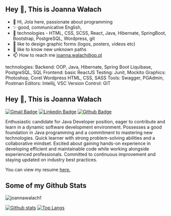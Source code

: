   ## Hey 👋, This is Joanna Wałach
  - 👋 Hi, Jola here, passionate about programming
- ✨ good, communicative English, 
- 🌱 technologies - HTML, CSS, SCSS, React, Java, Hibernate, SpringBoot, Bootstrap, PostgreSQL, Wordpress, git
- 💞️ like to design graphic forms (logos, posters, videos etc)
- 💞️ like to know new unknown paths
- 📫 How to reach me joanna.walach@op.pl

technologies:
Backend: OOP, Java, Hibernate, Spring Boot
Liquibase, PostgreSQL, SQL
Frontend: basic ReactJS
Testing: Junit, Mockito
Graphics: Photoshop, Corel
Wordpress
HTML, CSS, SASS
Tools: Swagger, PGAdmin, Postman
Editors: Intellij, VSC
Version Control: GIT

## Hey 👋, This is Joanna Wałach
[![Gmail Badge](https://img.shields.io/badge/-joanna.walach@op.pl-c14438?style=flat&logo=Gmail&logoColor=white&link=mailto:joanna.walach@op.pl)](mailto:joanna.walach@op.pl) 
[![Linkedin Badge](https://img.shields.io/badge/-https://www.linkedin.com/in/joannawalach/-0072b1?style=flat&logo=Linkedin&logoColor=white&link=https://www.linkedin.com/in/https://www.linkedin.com/in/joannawalach//)](https://www.linkedin.com/in/https://www.linkedin.com/in/joannawalach//) [![Github Badge](https://img.shields.io/badge/-joannawalach1-grey?style=flat&logo=github&logoColor=white&link=https://github.com/joannawalach1/)](https://www.github.com/joannawalach1/) <p align='left'>Enthusiastic candidate for Java Developer position, eager to contribute and learn in a dynamic software development environment. Possesses a good foundation in Java programming and a commitment to mastering new technologies. Quick learner with strong problem-solving abilities and a collaborative mindset. Excited about gaining hands-on experience in developing efficient and maintainable code while working alongside experienced professionals. Committed to continuous improvement and staying updated on industry best practices.</p><p align='left'> You can view my resume <a href='joanna.walach@op.pl ' target=_blank><u>here</u>.</a></p>
## Some of my Github Stats
<p align=left> <img src=https://komarev.com/ghpvc/?username=joannawalach1 alt=joannawalach1 /> </p>

[![Github stats](https://github-readme-stats.vercel.app/api?username=joannawalach1&show_icons=true&include_all_commits=true)](https://github.com/joannawalach1/github-readme-stats)
[![Top Langs](https://github-readme-stats.vercel.app/api/top-langs/?username=joannawalach1&layout=compact)](https://github.com/joannawalach1/github-readme-stats)

<!---
joannawalach1/joannawalach1 is a ✨ special ✨ repository because its `README.md` (this file) appears on your GitHub profile.
You can click the Preview link to take a look at your changes.
--->
